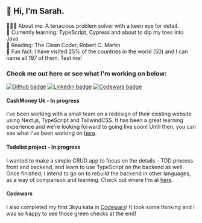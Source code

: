 ## 👋 Hi, I’m Sarah.

👩🏼‍💻 About me: A tenacious problem solver with a keen eye for detail.\
🌱 Currently learning: TypeScript, Cypress and about to dip my toes into Java\
📖 Reading: The Clean Coder, Robert C. Martin\
🌟 Fun fact: I have visited 25% of the countries in the world (50) and I can name all 197 of them. Test me!

### Check me out here or see what I'm working on below:

<a href="https://github.com/sarahc-dev/CV" target="_blank"><img src="https://img.shields.io/badge/-github_cv-56A700?logo=github&logoColor=white&style=for-the-badge" alt="Github badge" /></a>
<a href="https://www.linkedin.com/in/sarah-clements-37579589/" target="_blank"><img src="https://img.shields.io/badge/-LinkedIn-0A66C2?logo=linkedin&style=for-the-badge" alt="Linkedin badge" /></a>
<a href="https://www.codewars.com/users/sarahc-dev" target="_blank"><img src="https://img.shields.io/badge/-codewars-B1361E?logo=codewars&logoColor=white&style=for-the-badge" alt="Codewars badge" /></a>

#### CashMoney Uk - In progress
I've been working with a small team on a redesign of their existing website using Next.js, TypeScript and TailwindCSS. It has been a great learning experience and we're looking forward to going live soon! Until then, you can see what I've been working on [here](https://chipper-faloodeh-f107c4.netlify.app/).

#### Todolist project - In progress
I wanted to make a simple CRUD app to focus on the details - TDD process front and backend, and learn to use TypeScript on the backend as well. Once finished, I intend to go on to rebuild the backend in other languages, as a way of comparison and learning. Check out where I'm at [here](https://github.com/sarahc-dev/todolist-collection).

#### Codewars
I also completed my first 3kyu kata in [Codewars](https://www.codewars.com/users/sarahc-dev/completed_solutions)! It took some thinking and I was so happy to see those green checks at the end!
